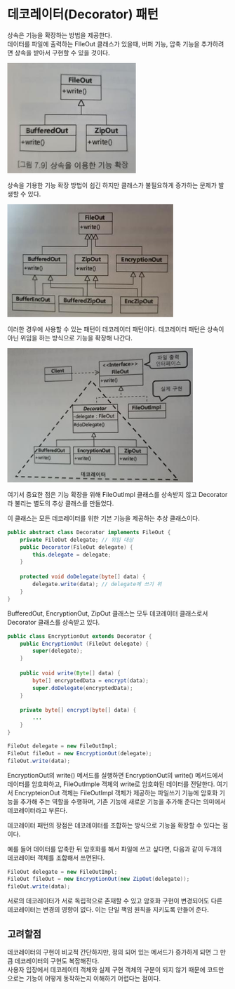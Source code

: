# 데코레이터(Decorator) 패턴

상속은 기능을 확장하는 방법을 제공한다.\
데이터를 파일에 출력하는 FIleOut 클래스가 있을때, 버퍼 기능, 압축 기능을 추가하려면 상속을 받아서 구현할 수 있을 것이다.

![](<../../../.gitbook/assets/image (50).png>)

상속을 기용한 기능 확장 방법이 쉽긴 하지만 클래스가 불필요하게 증가하는 문제가 발생할 수 있다.

![](<../../../.gitbook/assets/image (10).png>)

이러한 경우에 사용할 수 있는 패턴이 데코레이터 패턴이다. 데코레이터 패턴은 상속이 아닌 위임을 하는 방식으로 기능을 확장해 나간다.

![](<../../../.gitbook/assets/image (25).png>)

여기서 중요한 점은 기능 확장을 위해 FileOutImpl 클래스를 상속받지 않고 Decorator라 불리는 별도의 추상 클래스를 만들었다.

이 클래스는 모든 데코레이터를 위한 기븐 기능을 제공하는 추상 클래스이다.

```java
public abstract class Decorator implements FileOut {
    private FileOut delegate; // 위임 대상
    public Decorator(FileOut delegate) {
        this.delegate = delegate;
    }
    
    protected void doDelegate(byte[] data) {
        delegate.write(data); // delegate에 쓰기 위
    }
}
```

BufferedOut, EncryptionOut, ZipOut 클래스는 모두 데코레이터 클래스로서 Decorator 클래스를 상속받고 있다.

```java
public class EncryptionOut extends Decorator {
    public EncryptionOut (FileOut delegate) {
        super(delegate);
    }
    
    public void write(Byte[] data) {
        byte[] encryptedData = encrypt(data);
        super.doDelegate(encryptedData);   
    }
    
    private byte[] encrypt(byte[] data) {
        ...
    }
}
```

```java
FileOut delegate = new FileOutImpl;
FileOut fileOut = new EncryptionOut(delegate);
fileOut.write(data);
```

EncryptionOut의 write() 메서드를 실행하면 EncryptionOut의 write() 메서드에서 데이터를 암호화하고, FileOutImple 객체의 write로 암호화된 데이터를 전달한다. 여기서 EncrypteionOut 객체는 FileOutImpl 객체가 제공하는 파일쓰기 기능에 암호화 기능을 추가해 주는 역할을 수행하며, 기존 기능에 새로운 기능을 추가해 준다는 의미에서 데코레이터라고 부른다.

데코레이터 패턴의 장점은 데코레이터를 조합하는 방식으로 기능을 확장할 수 있다는 점이다.

예를 들어 데이터를 압축한 뒤 암호화를 해서 파일에 쓰고 싶다면, 다음과 같이 두개의 데코레이터 객체를 조합해서 쓰면된다.

```java
FileOut delegate = new FileOutImpl;
FileOut fileOut = new EncryptionOut(new ZipOut(delegate));
fileOut.write(data);
```

서로의 데코레이터가 서로 독립적으로 존재할 수 있고 암호화 구현이 변경되어도 다른 데코레이터는 변경의 영향이 없다. 이는 단일 책임 원칙을 지키도록 만들어 준다.

## 고려할점

데코레이터의 구현이 비교적 간단하지만, 정의 되어 있는 메서드가 증가하게 되면 그 만큼 데코레이터의 구현도 복잡해진다.\
사용자 입장에서 데코레이터 객체와 실제 구현 객체의 구분이 되지 않기 때문에 코드만으로는 기능이 어떻게 동작하는지 이해하기 어렵다는 점이다.

